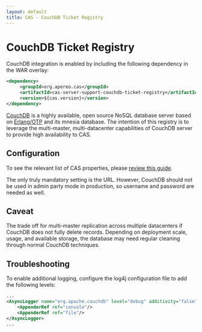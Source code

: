 ```yaml
---
layout: default
title: CAS - CouchDB Ticket Registry
---
```


# CouchDB Ticket Registry

CouchDB integration is enabled by including the following dependency in the WAR overlay:

```xml
<dependency>
     <groupId>org.apereo.cas</groupId>
     <artifactId>cas-server-support-couchdb-ticket-registry</artifactId>
     <version>${cas.version}</version>
</dependency>
```


[CouchDB](http://couchdb.apache.org) is a highly available, open source NoSQL database server based on
[Erlang/OTP](http://www.erlang.org) and its mnesia database. The intention of this
registry is to leverage the multi-master, multi-datacenter capabilities of CouchDB server to provide high availability to CAS.

## Configuration

To see the relevant list of CAS properties, please [review this guide](../configuration/Configuration-Properties.html#couchdb-ticket-registry).


The only truly mandatory setting is the URL. However, CouchDB should not be used in admin party mode in production, so username and password are needed as well.

## Caveat

The trade off for multi-master replication across multiple datacenters if CouchDB does not fully delete
records. Depending on deployment scale, usage, and available storage, the database may need regular cleaning
through normal CouchDB techniques.

## Troubleshooting

To enable additional logging, configure the log4j configuration file to add the following
levels:

```xml
...
<AsyncLogger name="org.apache.couchdb" level="debug" additivity="false">
    <AppenderRef ref="console"/>
    <AppenderRef ref="file"/>
</AsyncLogger>
...
```

